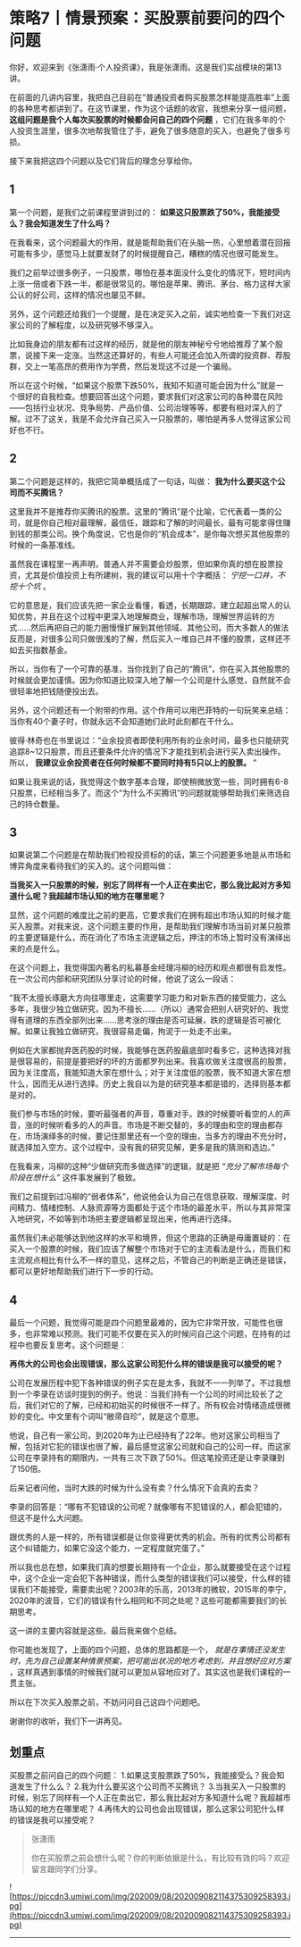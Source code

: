 # 策略7丨情景预案：买股票前要问的四个问题

你好，欢迎来到《张潇雨·个人投资课》，我是张潇雨。这是我们实战模块的第13讲。

在前面的几讲内容里，我把自己目前在“普通投资者购买股票怎样能提高胜率”上面的各种思考都讲到了。在这节课里，作为这个话题的收官，我想来分享一组问题， **这组问题是我个人每次买股票的时候都会问自己的四个问题** ，它们在我多年的个人投资生涯里，很多次地帮我管住了手，避免了很多随意的买入，也避免了很多亏损。

接下来我把这四个问题以及它们背后的理念分享给你。

## 1

第一个问题，是我们之前课程里讲到过的： **如果这只股票跌了50%，我能接受么？我会知道发生了什么吗？**

在我看来，这个问题最大的作用，就是能帮助我们在头脑一热，心里想着潜在回报可能有多少，感觉马上就要发财了的时候提醒自己，糟糕的情况也很可能发生。

我们之前举过很多例子，一只股票，哪怕在基本面没什么变化的情况下，短时间内上涨一倍或者下跌一半，都是很常见的。哪怕是苹果、腾讯、茅台、格力这样大家公认的好公司，这样的情况也屡见不鲜。

另外，这个问题还给我们一个提醒，是在决定买入之前，诚实地检查一下我们对这家公司的了解程度，以及研究够不够深入。

比如我身边的朋友都有过这样的经历，就是他的朋友神秘兮兮地给推荐了某个股票，说接下来一定涨。当然这还算好的，有些人可能还会加入所谓的投资群、荐股群，交上一笔高昂的费用作为学费，然后发现这不过是一个骗局。

所以在这个时候，“如果这个股票下跌50%，我知不知道可能会因为什么”就是一个很好的自我检查。想要回答出这个问题，要求我们对这家公司的各种潜在风险——包括行业状况、竞争局势、产品价值、公司治理等等，都要有相对深入的了解。过不了这关，我是不会允许自己买入一只股票的，哪怕是再多人觉得这家公司好也不行。

## 2

第二个问题是这样的，我把它简单概括成了一句话，叫做： **我为什么要买这个公司而不买腾讯？**

这里我并不是推荐你买腾讯的股票。这里的“腾讯”是个比喻，它代表着一类的公司，就是你自己相对最理解，最信任，跟踪和了解的时间最长，最有可能拿得住赚到钱的那类公司。换个角度说，它也是你的“机会成本”，是你每次想买其他股票的时候的一条基准线。

虽然我在课程里一再声明，普通人并不需要会炒股票，但如果你真的想在股票投资，尤其是价值投资上有所建树，我的建议可以用十个字概括： *宁挖一口井，不挖十个坑* 。

它的意思是，我们应该先把一家企业看懂，看透，长期跟踪，建立起超出常人的认知优势，并且在这个过程中更深入地理解商业，理解市场，理解世界运转的方式……然后再把自己的能力圈慢慢扩展到其他领域、其他公司。而大多数人的做法反而是，对很多公司只做很浅的了解，然后买入一堆自己并不懂的股票，这样还不如去买指数基金。

所以，当你有了一个可靠的基准，当你找到了自己的“腾讯”，你在买入其他股票的时候就会更加谨慎。因为你知道比较深入地了解一个公司是什么感觉，自然就不会很轻率地把钱随便投出去。

另外，这个问题还有一个附带的作用。这个作用可以用巴菲特的一句玩笑来总结：当你有40个妻子时，你就永远不会知道她们此时此刻都在干什么。

彼得·林奇也在书里说过：“业余投资者即使利用所有的业余时间，最多也只能研究追踪8~12只股票，而且还要条件允许的情况下才能找到机会进行买入卖出操作。所以， **我建议业余投资者在任何时候都不要同时持有5只以上的股票。** ”

如果让我来说的话，我觉得这个数字基本合理，即使稍微放宽一些，同时拥有6-8只股票，已经相当多了。而这个“为什么不买腾讯”的问题就能够帮助我们来筛选自己的持仓数量。

## 3

如果说第二个问题是在帮助我们检视投资标的的话，第三个问题更多地是从市场和博弈角度来看待我们的买入的。这个问题叫做：

 **当我买入一只股票的时候，别忘了同样有一个人正在卖出它，那么我比起对方多知道什么呢？我超越市场认知的地方在哪里呢？**

显然，这个问题的难度比之前的更高，它要求我们在拥有超出市场认知的时候才能买入股票。对我来说，这个问题主要的作用，是帮助我们理解市场当前对某只股票的主要逻辑是什么，而在消化了市场主流逻辑之后，押注的市场上暂时没有演绎出来的点是什么。

在这个问题上，我觉得国内著名的私募基金经理冯柳的经历和观点都很有启发性。在一次公司内部和研究团队分享讨论的时候，他说了这么一段话：

“我不太擅长琢磨大方向往哪里走，这需要学习能力和对新东西的接受能力，这么多年，我很少独立做研究，因为不擅长……（所以）通常会把别人研究好的、我觉得有道理的东西全部列出来……思考涨的理由是否可延展，跌的逻辑是否可被化解。如果让我独立做研究，我很容易走偏，拘泥于一处走不出来。

例如在大家都抛弃医药股的时候，我能够在医药股最底部时看多它，这种选择对我是很容易的，前提是要把好的坏的方面都罗列出来。我喜欢做关注度很高的股票，因为关注度高，我能知道大家在想什么；对于关注度低的股票，我不知道大家在想什么，因而无从进行选择。历史上我自以为是的研究基本都是错的，选择则基本都是对的。

我们参与市场的时候，要听最强者的声音，尊重对手。跌的时候要听看空的人的声音，涨的时候听看多的人的声音。市场是不断交替的，多的理由和空的理由都存在，市场演绎多的时候，要记住那里还有一个空的理由，当多方的理由不充分时，就选择加入空方。这个过程中，没有我的研究见解，更多是我的猜测和选边。”

在我看来，冯柳的这种“少做研究而多做选择”的逻辑，就是把 *“充分了解市场每个阶段在想什么”* 这件事发展到了极致。

我们之前提到过冯柳的“弱者体系”，他说他会认为自己在信息获取、理解深度、时间精力、情绪控制、人脉资源等方面都处于这个市场的最差水平，所以与其非常深入地研究，不如等到市场把主要逻辑都呈现出来，他再进行选择。

虽然我们未必能够达到他这样的水平和境界，但这个思路的正确是毋庸置疑的：在买入一个股票的时候，我们应该了解整个市场对于它的主流看法是什么，而我们和主流观点相比有什么不一样的意见，这样之后，不管自己的判断是正确还是错误，都可以更好地帮助我们进行下一步的行动。

## 4

最后一个问题，我觉得可能是四个问题里最难的，因为它非常开放，可能性也很多，也非常难以预测。我们可能不仅要在买入的时候问自己这个问题，在持有的过程中也要反复思考。这个问题是：

 **再伟大的公司也会出现错误，那么这家公司犯什么样的错误是我可以接受的呢？**

公司在发展历程中犯下各种错误的例子实在是太多，我就不一一列举了。不过我想到一个李录在访谈时提到的例子。他说：当我们持有一个公司的时间比较长了之后，我们对它的了解，已经和初始买的时候很不一样了。所有权会对情绪造成很微妙的变化。中文里有个词叫“敝帚自珍”，就是这个意思。

他说，自己有一家公司，到2020年为止已经持有了22年。他对这家公司相当了解，包括对它犯的错误也很了解，最后感觉这家公司就和自己的公司一样。而这家公司在李录持有的期限内，一共有三次下跌了50%。但这笔投资还是让李录赚到了150倍。

后来记者问他，当时大跌的时候为什么没有卖？什么情况下会真的去卖？

李录的回答是：“哪有不犯错误的公司呢？就像哪有不犯错误的人，都会犯错的，但这不是什么大问题。

跟优秀的人是一样的，所有错误都是让你变得更优秀的机会。所有的优秀公司都有这个纠错能力，如果它没这个能力，一定程度就完蛋了。”

所以我也总在想，如果我们真的想要长期持有一个企业，那么就要接受在这个过程中，这个企业一定会犯下各种错误，而什么类型的错误我们可以接受，什么样的错误我们不能接受，需要卖出呢？2003年的乐高，2013年的微软，2015年的李宁，2020年的波音，它们的错误有什么相同和不同之处呢？这些可能都需要我们的长期思考。

这一讲的主要内容就是这些。最后我来做个总结。

你可能也发现了，上面的四个问题，总体的思路都是一个， *就是在事情还没发生时，先为自己设置某种情景预案，把可能出状况的地方考虑到，并且想好应对方案* ，这样真遇到事情的时候我们就可以更加从容地应对了。其实这也是我们课程的一贯主张。

所以在下次买入股票之前，不妨问问自己这四个问题吧。

谢谢你的收听，我们下一讲再见。

## 划重点

买股票之前问自己的四个问题：
1.如果这支股票跌了50%，我能接受么？我会知道发生了什么么？
2.我为什么要买这个公司而不买腾讯？
3.当我买入一只股票的时候，别忘了同样有一个人正在卖出它，那么我比起对方多知道什么呢？我超越市场认知的地方在哪里呢？
4.再伟大的公司也会出现错误，那么这家公司犯什么样的错误是我可以接受呢？

> 张潇雨
> 
> 你在买股票之前会想什么呢？你的判断依据是什么，有比较有效的吗？欢迎留言跟同学们分享。

![https://piccdn3.umiwi.com/img/202009/08/202009082114375309258393.jpg](https://piccdn3.umiwi.com/img/202009/08/202009082114375309258393.jpg)

---
